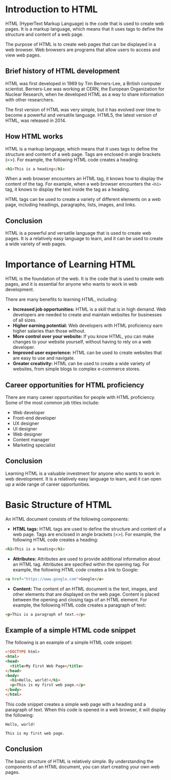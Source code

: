 # Introduction to HTML

HTML (HyperText Markup Language) is the code that is used to create web pages. It is a markup language, which means that it uses tags to define the structure and content of a web page.

The purpose of HTML is to create web pages that can be displayed in a web browser. Web browsers are programs that allow users to access and view web pages.

## Brief history of HTML development

HTML was first developed in 1989 by Tim Berners-Lee, a British computer scientist. Berners-Lee was working at CERN, the European Organization for Nuclear Research, when he developed HTML as a way to share information with other researchers.

The first version of HTML was very simple, but it has evolved over time to become a powerful and versatile language. HTML5, the latest version of HTML, was released in 2014.

## How HTML works

HTML is a markup language, which means that it uses tags to define the structure and content of a web page. Tags are enclosed in angle brackets (<>). For example, the following HTML code creates a heading:

```html
<h1>This is a heading</h1>
```

When a web browser encounters an HTML tag, it knows how to display the content of the tag. For example, when a web browser encounters the `<h1>` tag, it knows to display the text inside the tag as a heading.

HTML tags can be used to create a variety of different elements on a web page, including headings, paragraphs, lists, images, and links.

## Conclusion

HTML is a powerful and versatile language that is used to create web pages. It is a relatively easy language to learn, and it can be used to create a wide variety of web pages.

# Importance of Learning HTML

HTML is the foundation of the web. It is the code that is used to create web pages, and it is essential for anyone who wants to work in web development.

There are many benefits to learning HTML, including:

* **Increased job opportunities:** HTML is a skill that is in high demand. Web developers are needed to create and maintain websites for businesses of all sizes.
* **Higher earning potential:** Web developers with HTML proficiency earn higher salaries than those without.
* **More control over your website:** If you know HTML, you can make changes to your website yourself, without having to rely on a web developer.
* **Improved user experience:** HTML can be used to create websites that are easy to use and navigate.
* **Greater creativity:** HTML can be used to create a wide variety of websites, from simple blogs to complex e-commerce stores.

## Career opportunities for HTML proficiency

There are many career opportunities for people with HTML proficiency. Some of the most common job titles include:

* Web developer
* Front-end developer
* UX designer
* UI designer
* Web designer
* Content manager
* Marketing specialist

## Conclusion

Learning HTML is a valuable investment for anyone who wants to work in web development. It is a relatively easy language to learn, and it can open up a wide range of career opportunities.

# Basic Structure of HTML

An HTML document consists of the following components:

* **HTML tags:** HTML tags are used to define the structure and content of a web page. Tags are enclosed in angle brackets (<>). For example, the following HTML code creates a heading:

```html
<h1>This is a heading</h1>
```

* **Attributes:** Attributes are used to provide additional information about an HTML tag. Attributes are specified within the opening tag. For example, the following HTML code creates a link to Google:

```html
<a href="https://www.google.com">Google</a>
```

* **Content:** The content of an HTML document is the text, images, and other elements that are displayed on the web page. Content is placed between the opening and closing tags of an HTML element. For example, the following HTML code creates a paragraph of text:

```html
<p>This is a paragraph of text.</p>
```

## Example of a simple HTML code snippet

The following is an example of a simple HTML code snippet:

```html
<!DOCTYPE html>
<html>
<head>
  <title>My First Web Page</title>
</head>
<body>
  <h1>Hello, world!</h1>
  <p>This is my first web page.</p>
</body>
</html>
```

This code snippet creates a simple web page with a heading and a paragraph of text. When this code is opened in a web browser, it will display the following:

```
Hello, world!

This is my first web page.
```

## Conclusion

The basic structure of HTML is relatively simple. By understanding the components of an HTML document, you can start creating your own web pages.